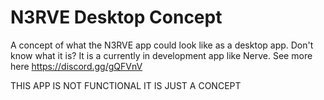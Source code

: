 # N3RVE Desktop Concept
A concept of what the N3RVE app could look like as a desktop app. Don't know what it is? It is a currently in development app like Nerve. See more here https://discord.gg/gQFVnV

THIS APP IS NOT FUNCTIONAL IT IS JUST A CONCEPT
